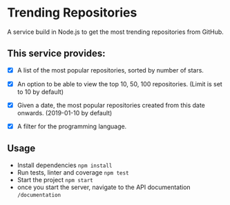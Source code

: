 # Trending Repositories

A service build in Node.js to get the most trending repositories from GitHub.

## This service provides:
- [x] A list of the most popular repositories, sorted by number of stars.
- [x] An option to be able to view the top 10, 50, 100 repositories. (Limit is set to 10 by default)
- [x] Given a date, the most popular repositories created from this date onwards. (2019-01-10 by default)
- [x] A filter for the programming language.


## Usage

- Install dependencies ```npm install```
- Run tests, linter and coverage ```npm test```
- Start the project ```npm start```
- once you start the server, navigate to the API documentation ```/documentation```